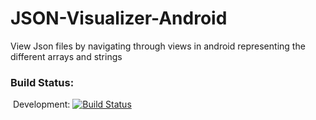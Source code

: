 # JSON-Visualizer-Android
View Json files by navigating through views in android representing the different arrays and strings
### Build Status: 
&nbsp;Development: [![Build Status](http://jenkins.metrafonic.com/job/JSON%20Visualizer%20Development/badge/icon)](http://jenkins.metrafonic.com/job/JSON%20Visualizer%20Development/)
